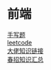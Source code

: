 # 前端

[手写题](/front/handwriting/index) <br/>
[leetcode](/front/leetcode/index) <br/>
[大佬知识链接](/front/otherlink/index) <br/>
[春招知识汇总](/front/2022-spring/index) <br/>